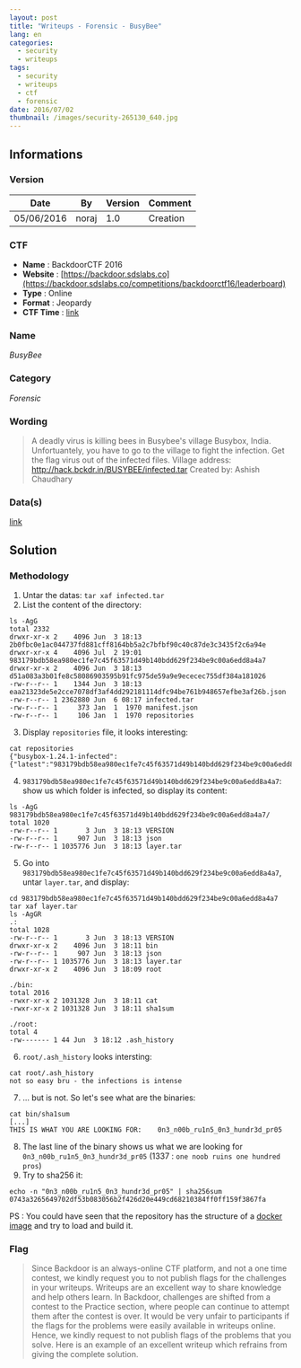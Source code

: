 ```yaml
---
layout: post
title: "Writeups - Forensic - BusyBee"
lang: en
categories:
  - security
  - writeups
tags:
  - security
  - writeups
  - ctf
  - forensic
date: 2016/07/02
thumbnail: /images/security-265130_640.jpg
---
```

## Informations

### Version

Date        | By    | Version | Comment
---         | ---   | ---     | ---
05/06/2016  | noraj | 1.0     | Creation

### CTF

- **Name** : BackdoorCTF 2016
- **Website** : [https://backdoor.sdslabs.co](https://backdoor.sdslabs.co/competitions/backdoorctf16/leaderboard)
- **Type** : Online
- **Format** : Jeopardy
- **CTF Time** : [link](https://ctftime.org/event/314)

### Name

*BusyBee*

### Category

*Forensic*

### Wording

>  A deadly virus is killing bees in Busybee's village Busybox, India. Unfortuantely, you have to go to the village to fight the infection. Get the flag virus out of the infected files.
> Village address: http://hack.bckdr.in/BUSYBEE/infected.tar
> Created by: Ashish Chaudhary

### Data(s)

[link](http://hack.bckdr.in/BUSYBEE/infected.tar)

## Solution

### Methodology

1. Untar the datas: `tar xaf infected.tar`
2. List the content of the directory:
```
ls -AgG
total 2332
drwxr-xr-x 2    4096 Jun  3 18:13 2b0fbc0e1ac044737fd881cff8164bb5a2c7bfbf90c40c87de3c3435f2c6a94e
drwxr-xr-x 4    4096 Jul  2 19:01 983179bdb58ea980ec1fe7c45f63571d49b140bdd629f234be9c00a6edd8a4a7
drwxr-xr-x 2    4096 Jun  3 18:13 d51a083a3b01fe8c58086903595b91fc975de59a9e9ececec755df384a181026
-rw-r--r-- 1    1344 Jun  3 18:13 eaa21323de5e2cce7078df3af4dd292181114dfc94be761b948657efbe3af26b.json
-rw-r--r-- 1 2362880 Jun  6 08:17 infected.tar
-rw-r--r-- 1     373 Jan  1  1970 manifest.json
-rw-r--r-- 1     106 Jan  1  1970 repositories
```
3. Display `repositories` file, it looks interesting:
```
cat repositories
{"busybox-1.24.1-infected":{"latest":"983179bdb58ea980ec1fe7c45f63571d49b140bdd629f234be9c00a6edd8a4a7"}}
```
4. `983179bdb58ea980ec1fe7c45f63571d49b140bdd629f234be9c00a6edd8a4a7`: show us which folder is infected, so display its content:
```
ls -AgG 983179bdb58ea980ec1fe7c45f63571d49b140bdd629f234be9c00a6edd8a4a7/
total 1020
-rw-r--r-- 1       3 Jun  3 18:13 VERSION
-rw-r--r-- 1     907 Jun  3 18:13 json
-rw-r--r-- 1 1035776 Jun  3 18:13 layer.tar
```
5. Go into `983179bdb58ea980ec1fe7c45f63571d49b140bdd629f234be9c00a6edd8a4a7`, untar `layer.tar`, and display:
```
cd 983179bdb58ea980ec1fe7c45f63571d49b140bdd629f234be9c00a6edd8a4a7
tar xaf layer.tar
ls -AgGR
.:
total 1028
-rw-r--r-- 1       3 Jun  3 18:13 VERSION
drwxr-xr-x 2    4096 Jun  3 18:11 bin
-rw-r--r-- 1     907 Jun  3 18:13 json
-rw-r--r-- 1 1035776 Jun  3 18:13 layer.tar
drwxr-xr-x 2    4096 Jun  3 18:09 root

./bin:
total 2016
-rwxr-xr-x 2 1031328 Jun  3 18:11 cat
-rwxr-xr-x 2 1031328 Jun  3 18:11 sha1sum

./root:
total 4
-rw------- 1 44 Jun  3 18:12 .ash_history
```
6. `root/.ash_history` looks intersting:
```
cat root/.ash_history
not so easy bru - the infections is intense
```
7. ... but is not. So let's see what are the binaries:
```
cat bin/sha1sum
[...]
THIS IS WHAT YOU ARE LOOKING FOR:    0n3_n00b_ru1n5_0n3_hundr3d_pr05
```
8. The last line of the binary shows us what we are looking for `0n3_n00b_ru1n5_0n3_hundr3d_pr05` (1337 : `one noob ruins one hundred pros`)
9. Try to sha256 it:
```
echo -n "0n3_n00b_ru1n5_0n3_hundr3d_pr05" | sha256sum
0743a3265649702df53b083056b2f426d20e449cd68210384ff0ff159f3867fa
```

PS : You could have seen that the repository has the structure of a [docker image](https://github.com/docker/docker/blob/master/image/spec/v1.md) and try to load and build it.

### Flag

> Since Backdoor is an always-online CTF platform, and not a one time contest, we kindly request you to not publish flags for the challenges in your writeups.
> Writeups are an excellent way to share knowledge and help others learn. In Backdoor, challenges are shifted from a contest to the Practice section, where people can continue to attempt them after the contest is over. It would be very unfair to participants if the flags for the problems were easily available in writeups online.
> Hence, we kindly request to not publish flags of the problems that you solve. Here is an example of an excellent writeup which refrains from giving the complete solution.
